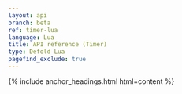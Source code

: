 ```yaml
---
layout: api
branch: beta
ref: timer-lua
language: Lua
title: API reference (Timer)
type: Defold Lua
pagefind_exclude: true
---
```

{% include anchor_headings.html html=content %}